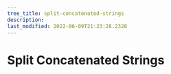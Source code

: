 ```yaml
---
tree_title: split-concatenated-strings
description: 
last_modified: 2022-06-09T21:23:28.2328
---
```


# Split Concatenated Strings
